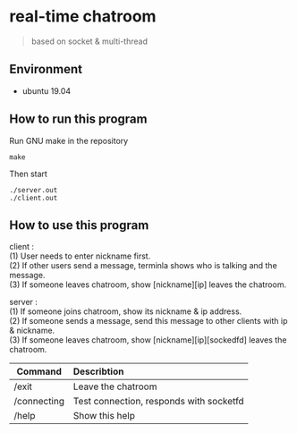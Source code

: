 # real-time chatroom

> based on socket & multi-thread 

## Environment

- ubuntu 19.04

## How to run this program

Run GNU make in the repository

```
make
```
Then start
```
./server.out
./client.out
```

## How to use this program

client :  
(1) User needs to enter nickname first.  
(2) If other users send a message, terminla shows who is talking and the message.   
(3) If someone leaves chatroom, show [nickname][ip] leaves the chatroom.  

server :  
(1) If someone joins chatroom, show its nickname & ip address.  
(2) If someone sends a message, send this message to other clients with ip & nickname.  
(3) If someone leaves chatroom, show [nickname][ip][sockedfd] leaves the chatroom.  

Command        | Describtion
-------------- | :------------------------------------------
/exit	       |  Leave the chatroom
/connecting    |  Test connection, responds with socketfd 
/help		   |  Show this help






